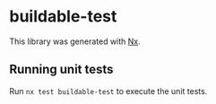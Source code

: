 # buildable-test

This library was generated with [Nx](https://nx.dev).

## Running unit tests

Run `nx test buildable-test` to execute the unit tests.
